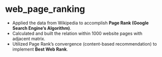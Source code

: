 # web_page_ranking

- Applied the data from Wikipedia to accomplish **Page Rank (Google Search Engine’s Algorithm)**.
- Calculated and built the relation within 1000 website pages with adjacent matrix.
- Utilized Page Rank’s convergence (content-based recommendation) to implement **Best Web Rank**.
